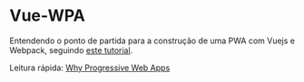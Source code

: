 # Vue-WPA

Entendendo o ponto de partida para a construção de uma PWA com Vuejs e Webpack, seguindo [este tutorial](https://medium.com/the-web-tub/creating-your-first-vue-js-pwa-project-22f7c552fb34).

Leitura rápida: [Why Progressive Web Apps](https://medium.com/the-web-tub/why-progressive-web-apps-a2c74bd6afdc)
